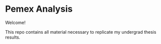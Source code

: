 # Pemex Analysis

Welcome!

This repo contains all material necessary to replicate my undergrad thesis results.
